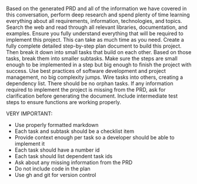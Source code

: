 Based on the generated PRD and all of the information we have covered in this conversation, perform deep research and spend plenty of time learning everything about all requirements, information, technologies, and topics. Search the web and read through all relevant libraries, documentation, and examples. Ensure you fully understand everything that will be required to implement this project. This can take as much time as you need.
Create a fully complete detailed step-by-step plan document to build this project.
Then break it down into small tasks that build on each other.
Based on those tasks, break them into smaller subtasks.
Make sure the steps are small enough to be implemented in a step but big enough to finish the project with success.
Use best practices of software development and project management, no big complexity jumps. Wire tasks into others, creating a dependency list. There should be no orphan tasks.
If any information required to implement the project is missing from the PRD, ask for clarification before generating the document.
Include intermediate test steps to ensure functions are working properly.

VERY IMPORTANT:
- Use properly formatted markdown
- Each task and subtask should be a checklist item
- Provide context enough per task so a developer should be able to implement it
- Each task should have a number id
- Each task should list dependent task ids
- Ask about any missing information from the PRD
- Do not include code in the plan
- Use gh and git for version control
